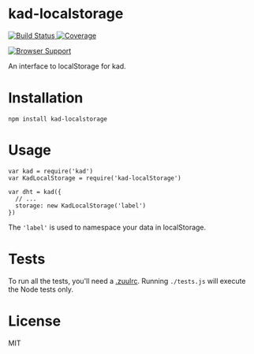 kad-localstorage
================

[![Build Status](https://secure.travis-ci.org/omphalos/kad-localstorage.png)
](http://travis-ci.org/omphalos/kad-localstorage)
[![Coverage](https://coveralls.io/repos/omphalos/kad-localstorage/badge.svg)
](https://coveralls.io/github/omphalos/kad-localstorage)

[![Browser Support](https://saucelabs.com/browser-matrix/kadlocalstorage.svg)
](https://saucelabs.com/u/kadlocalstorage)

An interface to localStorage for kad.

Installation
============

    npm install kad-localstorage

Usage
=====

    var kad = require('kad')
    var KadLocalStorage = require('kad-localStorage')

    var dht = kad({
      // ...
      storage: new KadLocalStorage('label')
    })

The `'label'` is used to namespace your data in localStorage.

Tests
=====

To run all the tests, you'll need a
[.zuulrc](https://github.com/defunctzombie/zuul/wiki/Zuulrc).
Running `./tests.js` will execute the Node tests only.

License
=======

MIT